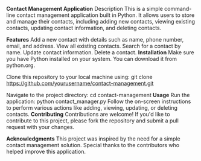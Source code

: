 **Contact Management Application**
Description
This is a simple command-line contact management application built in Python. It allows users to store and manage their contacts, including adding new contacts, viewing existing contacts, updating contact information, and deleting contacts.

**Features**
Add a new contact with details such as name, phone number, email, and address.
View all existing contacts.
Search for a contact by name.
Update contact information.
Delete a contact.
**Installation**
Make sure you have Python installed on your system. You can download it from python.org.

Clone this repository to your local machine using:
git clone https://github.com/yourusername/contact-management.git

Navigate to the project directory:
cd contact-management
**Usage**
Run the application:
python contact_manager.py
Follow the on-screen instructions to perform various actions like adding, viewing, updating, or deleting contacts.
**Contributing**
Contributions are welcome! If you'd like to contribute to this project, please fork the repository and submit a pull request with your changes.

**Acknowledgments**
This project was inspired by the need for a simple contact management solution.
Special thanks to the contributors who helped improve this application.

